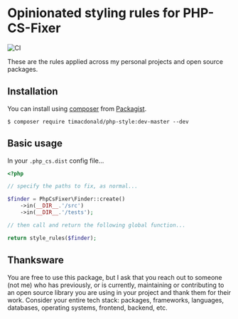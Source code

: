 # Opinionated styling rules for PHP-CS-Fixer

![CI](https://github.com/timacdonald/php-style/workflows/CI/badge.svg)

These are the rules applied across my personal projects and open source packages.

## Installation

You can install using [composer](https://getcomposer.org/) from [Packagist](https://packagist.org/packages/timacdonald/php-style).

```
$ composer require timacdonald/php-style:dev-master --dev
```

## Basic usage

In your `.php_cs.dist` config file...

```php
<?php

// specify the paths to fix, as normal...

$finder = PhpCsFixer\Finder::create()
    ->in(__DIR__.'/src')
    ->in(__DIR__.'/tests');

// then call and return the following global function...

return style_rules($finder);
```

## Thanksware

You are free to use this package, but I ask that you reach out to someone (not me) who has previously, or is currently, maintaining or contributing to an open source library you are using in your project and thank them for their work. Consider your entire tech stack: packages, frameworks, languages, databases, operating systems, frontend, backend, etc.
